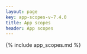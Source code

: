 ```yaml
---
layout: page
key: app-scopes-v-7.4.0
title: App scopes
header: App scopes
---
```


{% include app_scopes.md %}
